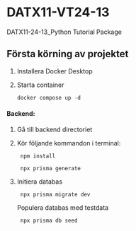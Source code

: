 # DATX11-VT24-13
DATX11-24-13_Python Tutorial Package

## Första körning av projektet
1. Installera Docker Desktop

3. Starta container
    ```javascript
    docker compose up -d
    ```

#### Backend:
1. Gå till backend directoriet

2. Kör följande kommandon i terminal:
    ```
     npm install
    ```
    ```
     npx prisma generate
    ```

3. Initiera databas
    ```
     npx prisma migrate dev
    ```
    Populera databas med testdata
    ```
     npx prisma db seed
    ```

